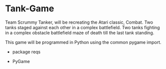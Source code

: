 # Tank-Game
Team Scrummy Tanker, will be recreating the Atari classic, Combat.  Two tanks staged against each other in a complex battlefield.
Two tanks fighting in a complex obstacle battlefield maze of death till the last tank standing. 

This game will be programmed in Python using the common pygame import.

- package reqs

- PyGame
